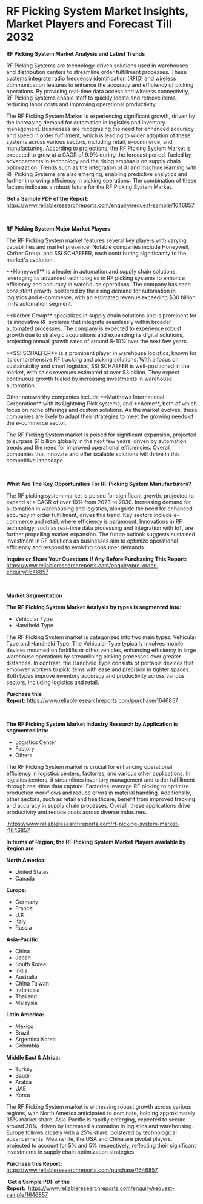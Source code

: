 <p><h1>RF Picking System Market Insights, Market Players and Forecast Till 2032</h1></p><p><strong>RF Picking System Market Analysis and Latest Trends</strong></p>
<p><p>RF Picking Systems are technology-driven solutions used in warehouses and distribution centers to streamline order fulfillment processes. These systems integrate radio frequency identification (RFID) and wireless communication features to enhance the accuracy and efficiency of picking operations. By providing real-time data access and wireless connectivity, RF Picking Systems enable staff to quickly locate and retrieve items, reducing labor costs and improving operational productivity.</p><p>The RF Picking System Market is experiencing significant growth, driven by the increasing demand for automation in logistics and inventory management. Businesses are recognizing the need for enhanced accuracy and speed in order fulfillment, which is leading to wider adoption of these systems across various sectors, including retail, e-commerce, and manufacturing. According to projections, the RF Picking System Market is expected to grow at a CAGR of 9.9% during the forecast period, fueled by advancements in technology and the rising emphasis on supply chain optimization. Trends such as the integration of AI and machine learning with RF Picking Systems are also emerging, enabling predictive analytics and further improving efficiency in picking operations. The combination of these factors indicates a robust future for the RF Picking System Market.</p></p>
<p><strong>Get a Sample PDF of the Report:&nbsp;</strong> <a href="https://www.reliableresearchreports.com/enquiry/request-sample/1646857?utm_campaign=3654&utm_medium=2&utm_source=Github&utm_content=ia&utm_term=16042025&utm_id=rf-picking-system">https://www.reliableresearchreports.com/enquiry/request-sample/1646857</a></p>
<p>&nbsp;</p>
<p><strong>RF Picking System Major Market Players</strong></p>
<p><p>The RF Picking System market features several key players with varying capabilities and market presence. Notable companies include Honeywell, Körber Group, and SSI SCHAEFER, each contributing significantly to the market's evolution.</p><p>**Honeywell** is a leader in automation and supply chain solutions, leveraging its advanced technologies in RF picking systems to enhance efficiency and accuracy in warehouse operations. The company has seen consistent growth, bolstered by the rising demand for automation in logistics and e-commerce, with an estimated revenue exceeding $30 billion in its automation segment.</p><p>**Körber Group** specializes in supply chain solutions and is prominent for its innovative RF systems that integrate seamlessly within broader automated processes. The company is expected to experience robust growth due to strategic acquisitions and expanding its digital solutions, projecting annual growth rates of around 8-10% over the next few years.</p><p>**SSI SCHAEFER** is a prominent player in warehouse logistics, known for its comprehensive RF tracking and picking solutions. With a focus on sustainability and smart logistics, SSI SCHAEFER is well-positioned in the market, with sales revenues estimated at over $3 billion. They expect continuous growth fueled by increasing investments in warehouse automation.</p><p>Other noteworthy companies include **Matthews International Corporation** with its Lightning Pick systems, and **Acme**, both of which focus on niche offerings and custom solutions. As the market evolves, these companies are likely to adapt their strategies to meet the growing needs of the e-commerce sector.</p><p>The RF Picking System market is poised for significant expansion, projected to surpass $1 billion globally in the next few years, driven by automation trends and the need for improved operational efficiencies. Overall, companies that innovate and offer scalable solutions will thrive in this competitive landscape.</p></p>
<p>&nbsp;</p>
<p><strong>What Are The Key Opportunities For RF Picking System Manufacturers?</strong></p>
<p><p>The RF picking system market is poised for significant growth, projected to expand at a CAGR of over 10% from 2023 to 2030. Increasing demand for automation in warehousing and logistics, alongside the need for enhanced accuracy in order fulfillment, drives this trend. Key sectors include e-commerce and retail, where efficiency is paramount. Innovations in RF technology, such as real-time data processing and integration with IoT, are further propelling market expansion. The future outlook suggests sustained investment in RF solutions as businesses aim to optimize operational efficiency and respond to evolving consumer demands.</p></p>
<p><strong>Inquire or Share Your Questions If Any Before Purchasing This Report:</strong> <a href="https://www.reliableresearchreports.com/enquiry/pre-order-enquiry/1646857?utm_campaign=3654&utm_medium=2&utm_source=Github&utm_content=ia&utm_term=16042025&utm_id=rf-picking-system">https://www.reliableresearchreports.com/enquiry/pre-order-enquiry/1646857</a></p>
<p>&nbsp;</p>
<p><strong>Market Segmentation</strong></p>
<p><strong>The RF Picking System Market Analysis by types is segmented into:</strong></p>
<p><ul><li>Vehicular Type</li><li>Handheld Type</li></ul></p>
<p><p>The RF Picking System market is categorized into two main types: Vehicular Type and Handheld Type. The Vehicular Type typically involves mobile devices mounted on forklifts or other vehicles, enhancing efficiency in large warehouse operations by streamlining picking processes over greater distances. In contrast, the Handheld Type consists of portable devices that empower workers to pick items with ease and precision in tighter spaces. Both types improve inventory accuracy and productivity across various sectors, including logistics and retail.</p></p>
<p><strong>Purchase this Report:&nbsp;</strong><a href="https://www.reliableresearchreports.com/purchase/1646857?utm_campaign=3654&utm_medium=2&utm_source=Github&utm_content=ia&utm_term=16042025&utm_id=rf-picking-system">https://www.reliableresearchreports.com/purchase/1646857</a></p>
<p>&nbsp;</p>
<p><strong>The RF Picking System Market Industry Research by Application is segmented into:</strong></p>
<p><ul><li>Logistics Center</li><li>Factory</li><li>Others</li></ul></p>
<p><p>The RF Picking System market is crucial for enhancing operational efficiency in logistics centers, factories, and various other applications. In logistics centers, it streamlines inventory management and order fulfillment through real-time data capture. Factories leverage RF picking to optimize production workflows and reduce errors in material handling. Additionally, other sectors, such as retail and healthcare, benefit from improved tracking and accuracy in supply chain processes. Overall, these applications drive productivity and reduce costs across diverse industries.</p></p>
<p><a href="https://www.reliableresearchreports.com/rf-picking-system-market-r1646857?utm_campaign=3654&utm_medium=2&utm_source=Github&utm_content=ia&utm_term=16042025&utm_id=rf-picking-system">&nbsp;https://www.reliableresearchreports.com/rf-picking-system-market-r1646857</a></p>
<p><strong>In terms of Region, the RF Picking System Market Players available by Region are:</strong></p>
<p>
    <p> <strong> North America: </strong>
        <ul>
            <li>United States</li>
            <li>Canada</li>
        </ul>
        </p> 
    <p> <strong> Europe: </strong>
        <ul>
            <li>Germany</li>
            <li>France</li>
            <li>U.K.</li>
            <li>Italy</li>
            <li>Russia</li>
        </ul>
        </p> 
    <p> <strong> Asia-Pacific: </strong>
        <ul>
            <li>China</li>
            <li>Japan</li>
            <li>South Korea</li>
            <li>India</li>
            <li>Australia</li>
            <li>China Taiwan</li>
            <li>Indonesia</li>
            <li>Thailand</li>
            <li>Malaysia</li>
        </ul>
        </p> 
    <p> <strong> Latin America: </strong>
        <ul>
            <li>Mexico</li>
            <li>Brazil</li>
            <li>Argentina Korea</li>
            <li>Colombia</li>
        </ul>
        </p> 
    <p> <strong> Middle East & Africa: </strong>
        <ul>
            <li>Turkey</li>
            <li>Saudi</li>
            <li>Arabia</li>
            <li>UAE</li>
            <li>Korea</li>
        </ul>
    </p>
    </p>
<p><p>The RF Picking System market is witnessing robust growth across various regions, with North America anticipated to dominate, holding approximately 35% market share. Asia-Pacific is rapidly emerging, expected to secure around 30%, driven by increased automation in logistics and warehousing. Europe follows closely with a 25% share, bolstered by technological advancements. Meanwhile, the USA and China are pivotal players, projected to account for 5% and 5% respectively, reflecting their significant investments in supply chain optimization strategies.</p></p>
<p><strong>Purchase this Report: </strong><a href="https://www.reliableresearchreports.com/purchase/1646857?utm_campaign=3654&utm_medium=2&utm_source=Github&utm_content=ia&utm_term=16042025&utm_id=rf-picking-system">https://www.reliableresearchreports.com/purchase/1646857</a></p>
<p>&nbsp;<strong>Get a Sample PDF of the Report:&nbsp;&nbsp;</strong><a href="https://www.reliableresearchreports.com/enquiry/request-sample/1646857?utm_campaign=3654&utm_medium=2&utm_source=Github&utm_content=ia&utm_term=16042025&utm_id=rf-picking-system">https://www.reliableresearchreports.com/enquiry/request-sample/1646857</a></p>
<p><strong></strong></p>
<p><p></p><p></p><p></p></p>